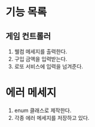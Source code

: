 # 기능 목록

## 게임 컨트롤러
1. 웰컴 메세지를 출력한다.
2. 구입 금액을 입력받는다.
3. 로또 서비스에 입력을 넘겨준다.

# 에러 메세지
1. enum 클래스로 제작한다.
2. 각종 에러 메세지를 저장하고 있다.